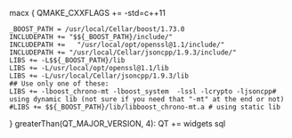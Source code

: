 macx {
    QMAKE_CXXFLAGS += -std=c++11

    _BOOST_PATH = /usr/local/Cellar/boost/1.73.0
    INCLUDEPATH += "$${_BOOST_PATH}/include/"
    INCLUDEPATH +=   "/usr/local/opt/openssl@1.1/include/"
    INCLUDEPATH += "/usr/local/Cellar/jsoncpp/1.9.3/include/"
    LIBS += -L$${_BOOST_PATH}/lib
    LIBS += -L/usr/local/opt/openssl@1.1/lib
    LIBS += -L/usr/local/Cellar/jsoncpp/1.9.3/lib
    ## Use only one of these:
    LIBS += -lboost_chrono-mt -lboost_system  -lssl -lcrypto -ljsoncpp# using dynamic lib (not sure if you need that "-mt" at the end or not)
    #LIBS += $${_BOOST_PATH}/lib/libboost_chrono-mt.a # using static lib
}
greaterThan(QT_MAJOR_VERSION, 4): QT += widgets sql